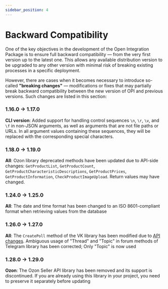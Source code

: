 ```yaml
---
sidebar_position: 4
---
```


# Backward Compatibility

One of the key objectives in the development of the Open Integration Package is to ensure full backward compatibility — from the very first version up to the latest one. This allows any available distribution version to be upgraded to any other version with minimal risk of breaking existing processes in a specific deployment.

However, there are cases when it becomes necessary to introduce so-called **"breaking changes"** — modifications or fixes that may partially break backward compatibility between the new version of OPI and previous versions. Such changes are listed in this section:

### 1.16.0 -> 1.17.0

**CLI version**: Added support for handling control sequences `\n`, `\r`, `\v`, and `\f` in non-JSON arguments, as well as arguments that are not file paths or URLs. In all argument values containing these sequences, they will be replaced with the corresponding special characters.

### 1.18.0 -> 1.19.0

**All**: Ozon library deprecated methods have been updated due to API-side changes: `GetProductList`, `GetProductCount`, `GetProductCharacteristicDescriptions`, `GetProductPrices`, `GetProductInformation`, `CheckProductImageUpload`. Return values may have changed.

### 1.24.0 -> 1.25.0

**All**: The date and time format has been changed to an ISO 8601-compliant format when retrieving values from the database

### 1.26.0 -> 1.27.0

**All**: The `CreatePoll` method of the VK library has been modified due to [API changes](https://vk.com/@vkappsdev-obnovlyaem-rabotu-metodov-api-wallpost-walledit-i-newsfeed). Ambiguous usage of "Thread" and "Topic" in forum methods of Telegram library has been corrected; Only "Topic" is now used

### 1.28.0 -> 1.29.0

**Ozon**: The Ozon Seller API library has been removed and its support is discontinued. If you are already using this library in your project, you need to preserve it separately before updating